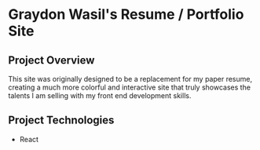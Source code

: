# Graydon Wasil's Resume / Portfolio Site

## Project Overview
This site was originally designed to be a replacement for my paper resume, creating a much more colorful and interactive site that truly showcases the talents I am selling with my front end development skills.

## Project Technologies
- React